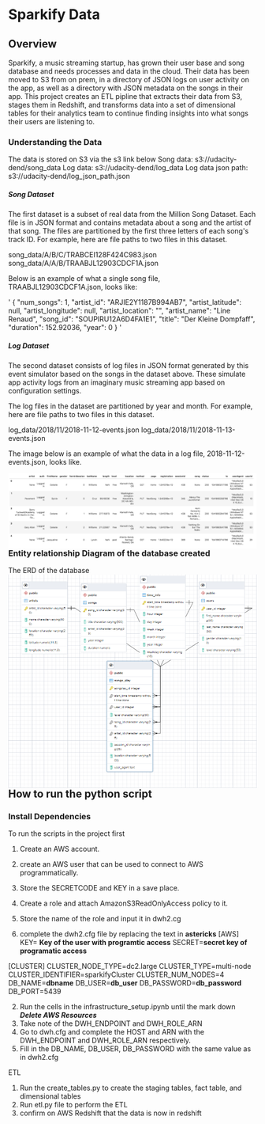# Sparkify Data
## Overview
Sparkify, a music streaming startup, has grown their user base and song database and needs processes and data in the cloud. Their data has been moved to S3 from on prem, in a directory of JSON logs on user activity on the app, as well as a directory with JSON metadata on the songs in their app.
This project creates an ETL pipline that extracts their data from S3, stages them in Redshift, and transforms data into a set of dimensional tables for their analytics team to continue finding insights into what songs their users are listening to.

### Understanding the Data
The data is stored on S3 via the s3 link below
Song data: s3://udacity-dend/song_data
Log data: s3://udacity-dend/log_data
Log data json path: s3://udacity-dend/log_json_path.json


##### Song Dataset
The first dataset is a subset of real data from the Million Song Dataset. Each file is in JSON format and contains metadata about a song and the artist of that song. The files are partitioned by the first three letters of each song's track ID. For example, here are file paths to two files in this dataset.

song_data/A/B/C/TRABCEI128F424C983.json
song_data/A/A/B/TRAABJL12903CDCF1A.json

Below is an example of what a single song file, TRAABJL12903CDCF1A.json, looks like:

'
{
    "num_songs": 1, 
    "artist_id": "ARJIE2Y1187B994AB7",
     "artist_latitude": null, 
     "artist_longitude": null,
      "artist_location": "",
      "artist_name": "Line Renaud", 
      "song_id": "SOUPIRU12A6D4FA1E1", 
      "title": "Der Kleine Dompfaff", 
      "duration": 152.92036, 
      "year": 0
}
'

##### Log Dataset
The second dataset consists of log files in JSON format generated by this event simulator based on the songs in the dataset above. These simulate app activity logs from an imaginary music streaming app based on configuration settings.

The log files in the dataset are partitioned by year and month. For example, here are file paths to two files in this dataset.

log_data/2018/11/2018-11-12-events.json
log_data/2018/11/2018-11-13-events.json

The image below is an example of what the data in a log file, 2018-11-12-events.json, looks like.

<img src="log-data.png" alt="ERD" style="float: left; margin-right: 10px;" />

### Entity relationship Diagram of the database created

The ERD of the database
<img src="erd.png" alt="ERD" style="float: left; margin-right: 10px;" />



## How to run the python script
### Install Dependencies
To run the scripts in the project first 
1. Create an AWS account.
2. create an AWS user that can be used to connect to AWS programmatically.
3. Store the SECRETCODE and KEY in a save place.
4. Create a role and attach AmazonS3ReadOnlyAccess policy to it.
5. Store the name of the role and input it in dwh2.cg

1. complete the dwh2.cfg file by replacing the text in **astericks**
[AWS]
KEY= **Key of the user with programtic access**
SECRET=**secret key of programatic access**

[CLUSTER]
CLUSTER_NODE_TYPE=dc2.large
CLUSTER_TYPE=multi-node
CLUSTER_IDENTIFIER=sparkifyCluster
CLUSTER_NUM_NODES=4
DB_NAME=**dbname**
DB_USER=**db_user**
DB_PASSWORD=**db_password**
DB_PORT=5439

2. Run the cells in the infrastructure_setup.ipynb until the mark down  ***Delete AWS Resources***
3. Take note of the DWH_ENDPOINT and DWH_ROLE_ARN
4. Go to dwh.cfg and complete the HOST and ARN with the DWH_ENDPOINT and DWH_ROLE_ARN respectively.
5. Fill in the DB_NAME, DB_USER, DB_PASSWORD with the same value as in dwh2.cfg

ETL
1. Run the create_tables.py to create the staging tables, fact table, and dimensional tables
2. Run etl.py file to perform the ETL
3. confirm on AWS Redshift that the data is now in redshift





